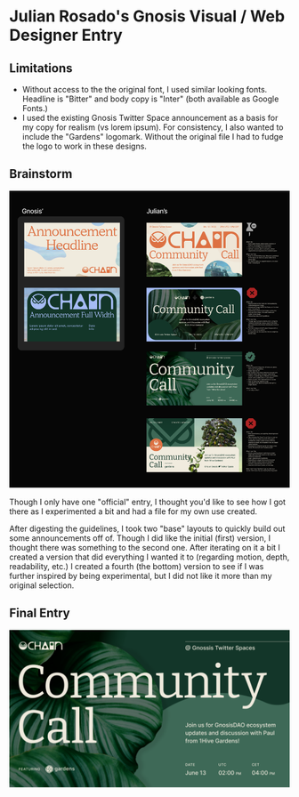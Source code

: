# Julian Rosado's Gnosis Visual / Web Designer Entry
## Limitations
- Without access to the the original font, I used similar looking fonts. Headline is "Bitter" and body copy is "Inter" (both available as Google Fonts.)
- I used the existing Gnosis Twitter Space announcement as a basis for my copy for realism (vs lorem ipsum). For consistency, I also wanted to include the "Gardens" logomark. Without the original file I had to fudge the logo to work in these designs.

## Brainstorm
![Brainstorming](https://github.com/julianrosado/julian_rosado_gnosis_challenge/blob/main/1%20-%20Brainstorm.png?raw=true)

Though I only have one "official" entry, I thought you'd like to see how I got there as I experimented a bit and had a file for my own use created.

After digesting the guidelines, I took two "base" layouts to quickly build out some announcements off of. Though I did like the initial (first) version, I thought there was something to the second one. After iterating on it a bit I created a version that did everything I wanted it to (regarding motion, depth, readability, etc.) I created a fourth (the bottom) version to see if I was further inspired by being experimental, but I did not like it more than my original selection.

## Final Entry
![Brainstorming](https://github.com/julianrosado/julian_rosado_gnosis_challenge/blob/main/2%20-%20Entry.png?raw=true)
